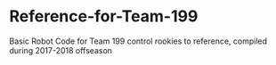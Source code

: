 # Reference-for-Team-199
Basic Robot Code for Team 199 control rookies to reference, compiled during 2017-2018 offseason
